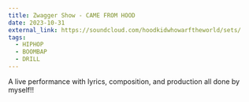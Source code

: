 ```yaml
---
title: Zwagger Show - CAME FROM HOOD
date: 2023-10-31
external_link: https://soundcloud.com/hoodkidwhowarftheworld/sets/
tags:
  - HIPHOP
  - BOOMBAP
  - DRILL
---
```


A live performance with lyrics, composition, and production all done by myself!!
<!--more-->
